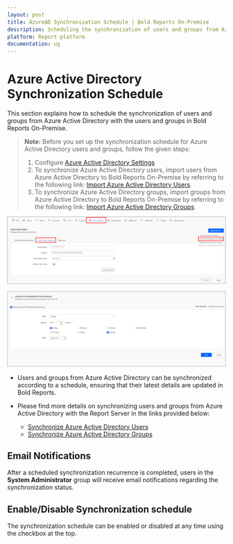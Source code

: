```yaml
---
layout: post
title: AzureAD Synchronization Schedule | Bold Reports On-Premise 
description: Scheduling the synchronization of users and groups from Azure Active Directory with the users and groups in the Bold Reports On-Premise.
platform: Report-platform
documentation: ug
---
```


# Azure Active Directory Synchronization Schedule

This section explains how to schedule the synchronization of users and groups from Azure Active Directory with the users and groups in Bold Reports On-Premise.

> **Note:** Before you set up the synchronization schedule for Azure Active Directory users and groups, follow the given steps:
> 1. Configure [Azure Active Directory Settings](./../../azure-active-directory/)
> 2. To synchronize Azure Active Directory users, import users from Azure Active Directory to Bold Reports On-Premise by referring to the following link: [Import Azure Active Directory Users](./../../../manage-users/users/import-users/import-azure-active-directory-users/).
> 3. To synchronize Azure Active Directory groups, import groups from Azure Active Directory to Bold Reports On-Premise by referring to the following link: [Import Azure Active Directory Groups](./../../../manage-users/groups/import-groups/import-azure-active-directory-groups/).

![Click Azure Active Directory Synchronization Schedule](/static/assets/on-premise/images/settings/click-azuread-schedule-synchronization.png)

![Active Directory Synchronization Schedule](/static/assets/on-premise/images/settings/azure-active-directory-schedule-synchronization.png)

* Users and groups from Azure Active Directory can be synchronized according to a schedule, ensuring that their latest details are updated in Bold Reports.

* Please find more details on synchronizing users and groups from Azure Active Directory with the Report Server in the links provided below:
    * [Synchronize Azure Active Directory Users](./../../../manage-users/users/synchronize/synchronize-azure-active-directory-users/)
    * [Synchronize Azure Active Directory Groups](./../../../manage-users/groups/synchronize/synchronize-azure-active-directory-groups/)

## Email Notifications

After a scheduled synchronization recurrence is completed, users in the **System Administrator** group will receive email notifications regarding the synchronization status.

## Enable/Disable Synchronization schedule

The synchronization schedule can be enabled or disabled at any time using the checkbox at the top.
